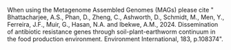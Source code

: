 When using the Metagenome Assembled Genomes (MAGs) please cite " 
Bhattacharjee, A.S., Phan, D., Zheng, C., Ashworth, D., Schmidt, M., Men, Y., Ferreira, J.F., Muir, G., Hasan, N.A. and Ibekwe, A.M., 2024. Dissemination of antibiotic resistance genes through soil-plant-earthworm continuum in the food production environment. Environment International, 183, p.108374".
